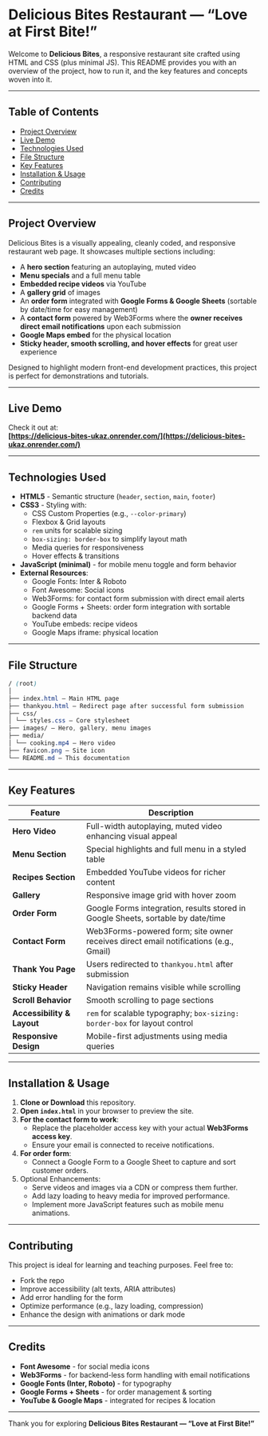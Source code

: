 # Delicious Bites Restaurant — “Love at First Bite!”

Welcome to **Delicious Bites**, a responsive restaurant site crafted using HTML and CSS (plus minimal JS). This README provides you with an overview of the project, how to run it, and the key features and concepts woven into it.

---

## Table of Contents

- [Project Overview](#project-overview)
- [Live Demo](#live-demo)
- [Technologies Used](#technologies-used)
- [File Structure](#file-structure)
- [Key Features](#key-features)
- [Installation & Usage](#installation--usage)
- [Contributing](#contributing)
- [Credits](#credits)

---

## Project Overview

Delicious Bites is a visually appealing, cleanly coded, and responsive restaurant web page. It showcases multiple sections including:

- A **hero section** featuring an autoplaying, muted video
- **Menu specials** and a full menu table
- **Embedded recipe videos** via YouTube
- A **gallery grid** of images
- An **order form** integrated with **Google Forms & Google Sheets** (sortable by date/time for easy management)
- A **contact form** powered by Web3Forms where the **owner receives direct email notifications** upon each submission
- **Google Maps embed** for the physical location
- **Sticky header, smooth scrolling, and hover effects** for great user experience

Designed to highlight modern front-end development practices, this project is perfect for demonstrations and tutorials.

---

## Live Demo

Check it out at:  
**[https://delicious-bites-ukaz.onrender.com/](https://delicious-bites-ukaz.onrender.com/)**

---

## Technologies Used

- **HTML5** - Semantic structure (`header`, `section`, `main`, `footer`)
- **CSS3** - Styling with:
  - CSS Custom Properties (e.g., `--color-primary`)
  - Flexbox & Grid layouts
  - `rem` units for scalable sizing
  - `box-sizing: border-box` to simplify layout math
  - Media queries for responsiveness
  - Hover effects & transitions
- **JavaScript (minimal)** - for mobile menu toggle and form behavior
- **External Resources**:
  - Google Fonts: Inter & Roboto
  - Font Awesome: Social icons
  - Web3Forms: for contact form submission with direct email alerts
  - Google Forms + Sheets: order form integration with sortable backend data
  - YouTube embeds: recipe videos
  - Google Maps iframe: physical location

---

## File Structure

```css
/ (root)
│
├── index.html — Main HTML page
├── thankyou.html — Redirect page after successful form submission
├── css/
│ └── styles.css — Core stylesheet
├── images/ — Hero, gallery, menu images
├── media/
│ └── cooking.mp4 — Hero video
├── favicon.png — Site icon
└── README.md — This documentation
```

---

## Key Features

| Feature                    | Description                                                                          |
| -------------------------- | ------------------------------------------------------------------------------------ |
| **Hero Video**             | Full-width autoplaying, muted video enhancing visual appeal                          |
| **Menu Section**           | Special highlights and full menu in a styled table                                   |
| **Recipes Section**        | Embedded YouTube videos for richer content                                           |
| **Gallery**                | Responsive image grid with hover zoom                                                |
| **Order Form**             | Google Forms integration, results stored in Google Sheets, sortable by date/time     |
| **Contact Form**           | Web3Forms-powered form; site owner receives direct email notifications (e.g., Gmail) |
| **Thank You Page**         | Users redirected to `thankyou.html` after submission                                 |
| **Sticky Header**          | Navigation remains visible while scrolling                                           |
| **Scroll Behavior**        | Smooth scrolling to page sections                                                    |
| **Accessibility & Layout** | `rem` for scalable typography; `box-sizing: border-box` for layout control           |
| **Responsive Design**      | Mobile-first adjustments using media queries                                         |

---

## Installation & Usage

1. **Clone or Download** this repository.
2. **Open `index.html`** in your browser to preview the site.
3. **For the contact form to work**:
   - Replace the placeholder access key with your actual **Web3Forms access key**.
   - Ensure your email is connected to receive notifications.
4. **For order form**:
   - Connect a Google Form to a Google Sheet to capture and sort customer orders.
5. Optional Enhancements:
   - Serve videos and images via a CDN or compress them further.
   - Add lazy loading to heavy media for improved performance.
   - Implement more JavaScript features such as mobile menu animations.

---

## Contributing

This project is ideal for learning and teaching purposes. Feel free to:

- Fork the repo
- Improve accessibility (alt texts, ARIA attributes)
- Add error handling for the form
- Optimize performance (e.g., lazy loading, compression)
- Enhance the design with animations or dark mode

---

## Credits

- **Font Awesome** - for social media icons
- **Web3Forms** - for backend-less form handling with email notifications
- **Google Fonts (Inter, Roboto)** - for typography
- **Google Forms + Sheets** - for order management & sorting
- **YouTube & Google Maps** - integrated for recipes & location

---

Thank you for exploring **Delicious Bites Restaurant — “Love at First Bite!”**
